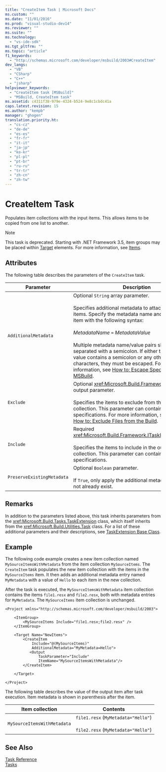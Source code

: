 ```yaml
---
title: "CreateItem Task | Microsoft Docs"
ms.custom: ""
ms.date: "11/01/2016"
ms.prod: "visual-studio-dev14"
ms.reviewer: ""
ms.suite: ""
ms.technology: 
  - "vs-ide-sdk"
ms.tgt_pltfrm: ""
ms.topic: "article"
f1_keywords: 
  - "http://schemas.microsoft.com/developer/msbuild/2003#CreateItem"
dev_langs: 
  - "VB"
  - "CSharp"
  - "C++"
  - "jsharp"
helpviewer_keywords: 
  - "CreateItem task [MSBuild]"
  - "MSBuild, CreateItem task"
ms.assetid: c4311f38-979e-4324-b524-9e8c1cbdc41a
caps.latest.revision: 15
ms.author: "kempb"
manager: "ghogen"
translation.priority.ht: 
  - "cs-cz"
  - "de-de"
  - "es-es"
  - "fr-fr"
  - "it-it"
  - "ja-jp"
  - "ko-kr"
  - "pl-pl"
  - "pt-br"
  - "ru-ru"
  - "tr-tr"
  - "zh-cn"
  - "zh-tw"
---
```

# CreateItem Task
Populates item collections with the input items. This allows items to be copied from one list to another.  
  
> [!NOTE]
>  This task is deprecated. Starting with .NET Framework 3.5, item groups may be placed within [Target](../msbuild/target-element-msbuild.md) elements. For more information, see [Items](../msbuild/msbuild-items.md).  
  
## Attributes  
 The following table describes the parameters of the `CreateItem` task.  
  
|Parameter|Description|  
|---------------|-----------------|  
|`AdditionalMetadata`|Optional `String` array parameter.<br /><br /> Specifies additional metadata to attach to the output items.  Specify the metadata name and value for the item with the following syntax:<br /><br /> *MetadataName* `=` *MetadataValue*<br /><br /> Multiple metadata name/value pairs should be separated with a semicolon. If either the name or the value contains a semicolon or any other special characters, they must be escaped. For more information, see [How to: Escape Special Characters in MSBuild](../msbuild/how-to-escape-special-characters-in-msbuild.md).|  
|`Exclude`|Optional <xref:Microsoft.Build.Framework.ITaskItem>`[]` output parameter.<br /><br /> Specifies the items to exclude from the output item collection. This parameter can contain wildcard specifications. For more information, see [Items](../msbuild/msbuild-items.md) and [How to: Exclude Files from the Build](../msbuild/how-to-exclude-files-from-the-build.md).|  
|`Include`|Required <xref:Microsoft.Build.Framework.ITaskItem>`[]`parameter.<br /><br /> Specifies the items to include in the output item collection. This parameter can contain wildcard specifications.|  
|`PreserveExistingMetadata`|Optional `Boolean` parameter.<br /><br /> If `True`, only apply the additional metadata if they do not already exist.|  
  
## Remarks  
 In addition to the parameters listed above, this task inherits parameters from the <xref:Microsoft.Build.Tasks.TaskExtension> class, which itself inherits from the <xref:Microsoft.Build.Utilities.Task> class. For a list of these additional parameters and their descriptions, see [TaskExtension Base Class](../msbuild/taskextension-base-class.md).  
  
## Example  
 The following code example creates a new item collection named `MySourceItemsWithMetadata` from the item collection `MySourceItems`. The `CreateItem` task populates the new item collection with the items in the `MySourceItems` item. It then adds an additional metadata entry named `MyMetadata` with a value of `Hello` to each item in the new collection.  
  
 After the task is executed, the `MySourceItemsWithMetadata` item collection contains the items `file1.resx` and `file2.resx`, both with metadata entries for `MyMetadata`. The `MySourceItems` item collection is unchanged.  
  
```  
<Project xmlns="http://schemas.microsoft.com/developer/msbuild/2003">  
  
    <ItemGroup>  
        <MySourceItems Include="file1.resx;file2.resx" />  
    </ItemGroup>  
  
    <Target Name="NewItems">  
        <CreateItem  
            Include="@(MySourceItems)"  
            AdditionalMetadata="MyMetadata=Hello">  
           <Output  
               TaskParameter="Include"  
               ItemName="MySourceItemsWithMetadata"/>  
        </CreateItem>  
  
    </Target>  
  
</Project>  
```  
  
 The following table describes the value of the output item after task execution. Item metadata is shown in parenthesis after the item.  
  
|Item collection|Contents|  
|---------------------|--------------|  
|`MySourceItemsWithMetadata`|`file1.resx` (`MyMetadata="Hello"`)<br /><br /> `file2.resx` (`MyMetadata="Hello"`)|  
  
## See Also  
 [Task Reference](../msbuild/msbuild-task-reference.md)   
 [Tasks](../msbuild/msbuild-tasks.md)